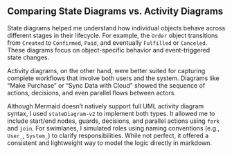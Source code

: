 ## Comparing State Diagrams vs. Activity Diagrams

State diagrams helped me understand how individual objects behave across different stages in their lifecycle. For example, the `Order` object transitions from `Created` to `Confirmed`, `Paid`, and eventually `Fulfilled` or `Canceled`. These diagrams focus on object-specific behavior and event-triggered state changes.

Activity diagrams, on the other hand, were better suited for capturing complete workflows that involve both users and the system. Diagrams like “Make Purchase” or “Sync Data with Cloud” showed the sequence of actions, decisions, and even parallel flows between actors.

Although Mermaid doesn’t natively support full UML activity diagram syntax, I used `stateDiagram-v2` to implement both types. It allowed me to include start/end nodes, guards, decisions, and parallel actions using `fork` and `join`. For swimlanes, I simulated roles using naming conventions (e.g., `User_`, `System_`) to clarify responsibilities. While not perfect, it offered a consistent and lightweight way to model the logic directly in markdown.

